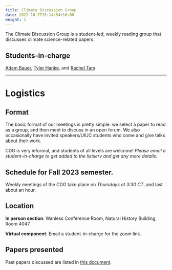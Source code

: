 ```yaml
---
title: Climate Discussion Group
date: 2022-10-7T15:14:54+10:00
weight: 1
---
```


The Climate Discussion Group is a student-led, weekly reading group that discusses climate science-related papers.

## Students-in-charge
[Adam Bauer](https://cdds-at-uiuc.github.io/team/adam-bauer/), [Tyler Hanke](https://cdds-at-uiuc.github.io/team/tyler-hanke/), and [Rachel Tam](https://cdds-at-uiuc.github.io/team/rachel-tam/)

---
# Logistics
## Format
The basic format of our meetings is pretty simple: we select a paper to read as a group, and then meet to discuss in an open forum. We also occasionally have invited speakers/UIUC students who come and give talks about their work.

CDG is very informal, and students of all levels are welcome! *Please email a student-in-charge to get added to the listserv and get any more details.*

## Schedule for Fall 2023 semester.
Weekly meetings of the CDG take place on *Thursdays at 3:30 CT*, and last about an hour. 

## Location
**In person section**: Wanless Conference Room, Natural History Building, Room 4047. 

**Virtual component**: Email a student-in-charge for the zoom link.

## Papers presented 
Past papers discussed are listed in [this document](https://docs.google.com/spreadsheets/d/1353SS65g51Cg05U6peOKijjNJpQbzkKkP-r1O4A09ms/edit?usp=sharing). 
